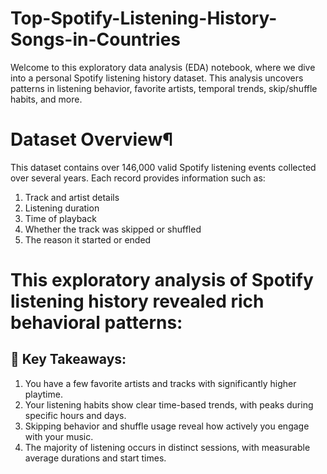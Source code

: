 # Top-Spotify-Listening-History-Songs-in-Countries
Welcome to this exploratory data analysis (EDA) notebook, where we dive into a personal Spotify listening history dataset. This analysis uncovers patterns in listening behavior, favorite artists, temporal trends, skip/shuffle habits, and more.
# Dataset Overview¶
This dataset contains over 146,000 valid Spotify listening events collected over several years. Each record provides information such as:
1) Track and artist details
2) Listening duration
3) Time of playback
4) Whether the track was skipped or shuffled
5) The reason it started or ended

# This exploratory analysis of Spotify listening history revealed rich behavioral patterns:

## 🎯 Key Takeaways:
1) You have a few favorite artists and tracks with significantly higher playtime.
2) Your listening habits show clear time-based trends, with peaks during specific hours and days.
3) Skipping behavior and shuffle usage reveal how actively you engage with your music.
4) The majority of listening occurs in distinct sessions, with measurable average durations and start times.
